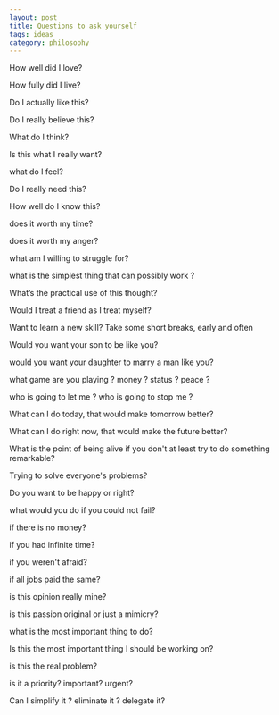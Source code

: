 ```yaml
---
layout: post
title: Questions to ask yourself 
tags: ideas
category: philosophy
---
```


How well did I love?

How fully did I live?

Do I actually like this? 

Do I really believe this? 

What do I think?

Is this what I really want?

what do I feel?

Do I really need this? 

How well do I know this?

does it worth my time?

does it worth my anger?

what am I willing to struggle for?

what is the simplest thing that can possibly work ?

What’s the practical use of this thought?

Would I treat a friend as I treat myself?

Want to learn a new skill? Take some short breaks, early and often

Would you want your son to be like you?

would you want your daughter to marry a man like you?

what game are you playing ? money ? status ? peace ? 

who is going to let me ? who is going to stop me ?

What can I do today, that would make tomorrow better?

What can I do right now, that would make the future better?

What is the point of being alive if you don't at least try to do something remarkable?

Trying to solve everyone's problems?

Do you want to be happy or right?

what would you do if you could not fail?

if there is no money?

if you had infinite time? 

if you weren't afraid?

if all jobs paid the same?

is this opinion really mine?

is this passion original or just a mimicry?

what is the most important thing to do? 

Is this the most important thing I should be working on?

is this the real problem?

is it a priority? important? urgent?

Can I simplify it ? eliminate it ? delegate it?


